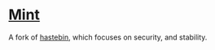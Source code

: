 # [Mint](https://github.com/xcgc/mint-server)
A fork of [hastebin](https://github.com/seejohnrun/haste-server), which focuses on security, and stability.